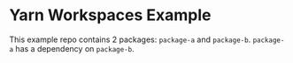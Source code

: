# Yarn Workspaces Example

This example repo contains 2 packages: `package-a` and `package-b`. `package-a` has a dependency on `package-b`.
